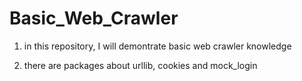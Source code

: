 # Basic_Web_Crawler

 1. in this repository, I will demontrate basic web crawler knowledge

 2. there are packages about urllib, cookies and mock_login 
